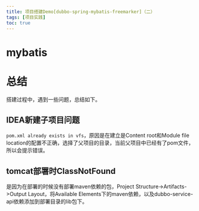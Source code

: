 ```yaml
---
title: 项目搭建Demo[dubbo-spring-mybatis-freemarker]（二）
tags: [项目实践]
toc: true
---
```

# mybatis





# 总结
搭建过程中，遇到一些问题，总结如下。
## IDEA新建子项目问题
`pom.xml already exists in vfs`，原因是在建立是Content root和Module file location的配置不正确，选择了父项目的目录，当前父项目中已经有了pom文件，所以会提示错误。

## tomcat部署时ClassNotFound
是因为在部署的时候没有部署maven依赖的包，Project Structure->Artifacts->Output Layout，将Available Elements下的maven依赖，以及dubbo-service-api依赖添加到部署目录的lib包下。